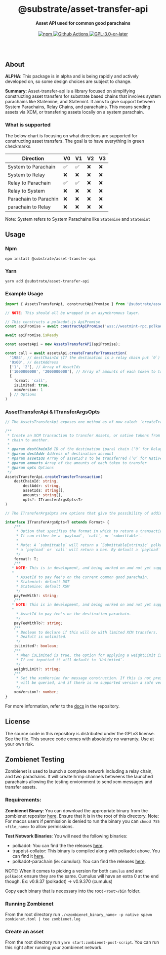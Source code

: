 <br /><br />

<div align="center">
  <h1 align="center">@substrate/asset-transfer-api</h1>
  <h4 align="center"> Asset API used for common good parachains </h4>
  <p align="center">
    <a href="https://www.npmjs.com/package/@substrate/asset-transfer-api">
      <img alt="npm" src="https://img.shields.io/npm/v/@substrate/asset-transfer-api" />
    </a>
    <a href="https://github.com/paritytech/asset-transfer-api/actions">
      <img alt="Github Actions" src="https://github.com/paritytech/asset-transfer-api/workflows/pr/badge.svg" />
    </a>
    <a href="https://github.com/paritytech/asset-transfer-api/blob/master/LICENSE">
      <img alt="GPL-3.0-or-later" src="https://img.shields.io/npm/l/@substrate/asset-transfer-api" />
    </a>
  </p>
</div>

<br /><br />

## About

**ALPHA**: This package is in alpha and is being rapidly and actively developed on, so some design choices are subject to change. 

**Summary**: Asset-transfer-api is a library focused on simplifying constructing asset transfers for substrate based chains that involves system parachains like Statemine, and Statemint. It aims to give support between System Parachains, Relay Chains, and parachains. This means sending assets via XCM, or transfering assets locally on a system parachain. 

### What is supported

The below chart is focusing on what directions are supported for constructing asset transfers. The goal is to have everything in green checkmarks. 

| Direction             | V0                 | V1                 | V2                 | V3                 |
| --------------------- | ------------------ | ------------------ | ------------------ | ------------------ |
| System to Parachain   | :white_check_mark: | :white_check_mark: | :x:                | :x:                |
| System to Relay       | :x:                | :x:                | :x:                | :x:                |
| Relay to Parachain    | :white_check_mark: | :white_check_mark: | :x:                | :x:                |
| Relay to System       | :x:                | :x:                | :x:                | :x:                |
| Parachain to Parachin | :x:                | :x:                | :x:                | :x:                |
| parachain to Relay    | :x:                | :x:                | :x:                | :x:                |

Note: System refers to System Parachains like `Statemine` and `Statemint`

## Usage

### Npm

`npm install @substrate/asset-transfer-api`

### Yarn

`yarn add @substrate/asset-transfer-api`

### Example Usage

```typescript
import { AssetsTransferApi, constructApiPromise } from '@substrate/asset-transfer-api';

// NOTE: This should all be wrapped in an asynchronous layer.

// This constructs a polkadot-js ApiPromise 
const apiPromise = await constructApiPromise('wss://westmint-rpc.polkadot.io');

await apiPromise.isReady

const assetsApi = new AssetsTransferAPI(apiPromise);

const call = await assetsApi.createTransferTransaction(
  '1984', // destChainId (If the destination is a relay chain put `0`)
  '0x00', // destAddress
  ['1', '2'], // Array of AssetIds
  ['1000000000', '2000000000'], // Array of amounts of each token to transfer
  {
    format: 'call',
    isLimited: true,
    xcmVersion: 1
  } // Options
)
```

### AssetTransferApi & ITransferArgsOpts

```Typescript
// The AssetsTransferApi exposes one method as of now caled: `createTransferTransaction`

/**
 * Create an XCM transaction to transfer Assets, or native tokens from one
 * chain to another.
 *
 * @param destChainId ID of the destination (para) chain (‘0’ for Relaychain)
 * @param destAddr Address of destination account
 * @param assetIds Array of assetId's to be transferred (‘0’ for Native Relay Token)
 * @param amounts Array of the amounts of each token to transfer
 * @param opts Options
 */
AssetsTransferApi.createTransferTransaction(
  	destChainId: string,
		destAddr: string,
		assetIds: string[],
		amounts: string[],
		opts?: ITransferArgsOpts<T>
)
```

```typescript
// The ITransferArgsOpts are options that give the possibility of adding certain customization to the transaction.

interface ITransferArgsOpts<T extends Format> {
	/**
	 * Option that specifies the format in which to return a transaction.
	 * It can either be a `payload`, `call`, or `submittable`.
	 *
	 * Note: A `submittable` will return a `SubmittableExtrinsic` polkadot-js type, whereas
	 * a `payload` or `call` will return a hex. By default a `payload` will be returned if nothing is inputted.
	 */
	format?: T;
	/**
   * NOTE: This is in development, and being worked on and not yet supported.
   * 
	 * AssetId to pay fee's on the current common good parachain.
	 * Statemint: default DOT
	 * Statemine: default KSM
	 */
	payFeeWith?: string;
	/**
   * NOTE: This is in development, and being worked on and not yet supported.
   * 
	 * AssetId to pay fee's on the destination parachain.
	 */
	payFeeWithTo?: string;
	/**
	 * Boolean to declare if this will be with limited XCM transfers.
	 * Deafult is unlimited.
	 */
	isLimited?: boolean;
	/**
	 * When isLimited is true, the option for applying a weightLimit is possible.
	 * If not inputted it will default to `Unlimited`.
	 */
	weightLimit?: string;
	/**
	 * Set the xcmVersion for message construction. If this is not present a supported version
	 * will be queried, and if there is no supported version a safe version will be queried.
	 */
	xcmVersion?: number;
}
```

For more information, refer to the [docs](https://github.com/paritytech/asset-transfer-api/tree/main/docs) in the repository.

## License

The source code in this repository is distributed under the GPLv3 license. See the <LICENSE> file. This source code comes with absolutely no warranty. Use at your own risk.

## Zombienet Testing

Zombienet is used to launch a complete network including a relay chain, and two parachains. It will create hrmp channels betweens the launched parachains allowing the testing enviornment to send xcm messages and transfer assets. 

### **Requirements**:

**Zombienet Binary**: You can download the appropriate binary from the zombienet repositor [here](https://github.com/paritytech/zombienet/releases). Ensure that it is in the root of this directory. Note: For macos users if permission is denied to run the binary you can `chmod 755 <file_name>` to allow permissions.

**Test Network Binaries**: You will need the following binaries:

- polkadot: You can find the the releases [here](https://github.com/paritytech/polkadot/releases).
- trappist-collator: This binary is compiled along with polkadot above. You can find it [here](https://github.com/paritytech/trappist).
- polkadot-parachain (ie: cumulus): You can find the releases [here](https://github.com/paritytech/cumulus/releases).

NOTE: When it comes to picking a version for both `cumulus` and and `polkadot` ensure they are the same. Cumulus will have an extra 0 at the end though. Ex: v0.9.37 (polkadot) -> v0.9.370 (cumulus)

Copy each binary that is necessary into the root `<root>/bin` folder.

### Running Zombienet

From the root directory run `./<zombienet_binary_name> -p native spawn zombienet.toml | tee zombienet.log`

### Create an asset

From the root directory run `yarn start:zombienet-post-script`. You can run this right after running your zombienet network.
